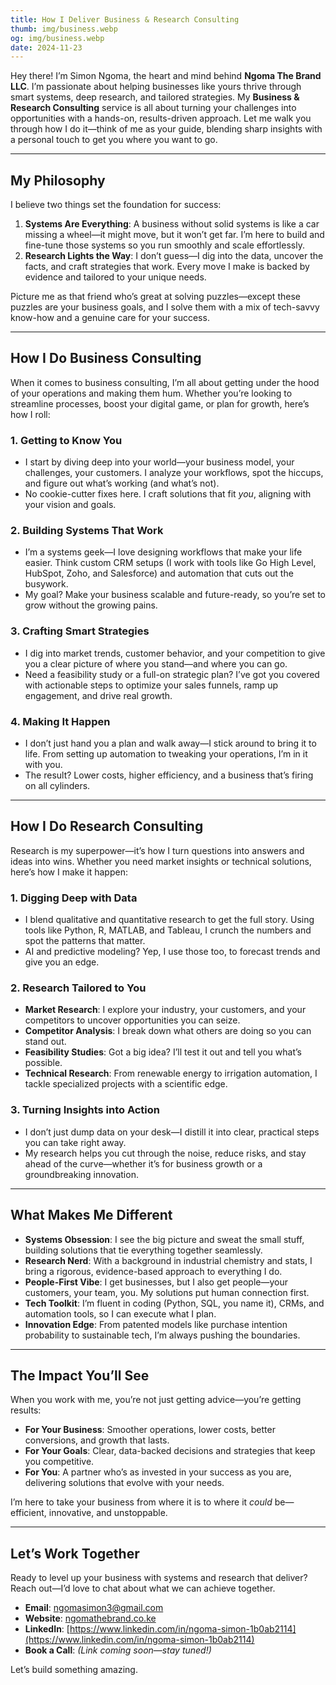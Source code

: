 ```yaml
---
title: How I Deliver Business & Research Consulting
thumb: img/business.webp 
og: img/business.webp  
date: 2024-11-23  
---
```


Hey there! I’m Simon Ngoma, the heart and mind behind **Ngoma The Brand LLC**. I’m passionate about helping businesses like yours thrive through smart systems, deep research, and tailored strategies. My **Business & Research Consulting** service is all about turning your challenges into opportunities with a hands-on, results-driven approach. Let me walk you through how I do it—think of me as your guide, blending sharp insights with a personal touch to get you where you want to go.

---

## My Philosophy

I believe two things set the foundation for success:  
1. **Systems Are Everything**: A business without solid systems is like a car missing a wheel—it might move, but it won’t get far. I’m here to build and fine-tune those systems so you run smoothly and scale effortlessly.  
2. **Research Lights the Way**: I don’t guess—I dig into the data, uncover the facts, and craft strategies that work. Every move I make is backed by evidence and tailored to your unique needs.

Picture me as that friend who’s great at solving puzzles—except these puzzles are your business goals, and I solve them with a mix of tech-savvy know-how and a genuine care for your success.

---

## How I Do Business Consulting

When it comes to business consulting, I’m all about getting under the hood of your operations and making them hum. Whether you’re looking to streamline processes, boost your digital game, or plan for growth, here’s how I roll:

### 1. Getting to Know You
- I start by diving deep into your world—your business model, your challenges, your customers. I analyze your workflows, spot the hiccups, and figure out what’s working (and what’s not).  
- No cookie-cutter fixes here. I craft solutions that fit *you*, aligning with your vision and goals.

### 2. Building Systems That Work
- I’m a systems geek—I love designing workflows that make your life easier. Think custom CRM setups (I work with tools like Go High Level, HubSpot, Zoho, and Salesforce) and automation that cuts out the busywork.  
- My goal? Make your business scalable and future-ready, so you’re set to grow without the growing pains.

### 3. Crafting Smart Strategies
- I dig into market trends, customer behavior, and your competition to give you a clear picture of where you stand—and where you can go.  
- Need a feasibility study or a full-on strategic plan? I’ve got you covered with actionable steps to optimize your sales funnels, ramp up engagement, and drive real growth.

### 4. Making It Happen
- I don’t just hand you a plan and walk away—I stick around to bring it to life. From setting up automation to tweaking your operations, I’m in it with you.  
- The result? Lower costs, higher efficiency, and a business that’s firing on all cylinders.

---

## How I Do Research Consulting

Research is my superpower—it’s how I turn questions into answers and ideas into wins. Whether you need market insights or technical solutions, here’s how I make it happen:

### 1. Digging Deep with Data
- I blend qualitative and quantitative research to get the full story. Using tools like Python, R, MATLAB, and Tableau, I crunch the numbers and spot the patterns that matter.  
- AI and predictive modeling? Yep, I use those too, to forecast trends and give you an edge.

### 2. Research Tailored to You
- **Market Research**: I explore your industry, your customers, and your competitors to uncover opportunities you can seize.  
- **Competitor Analysis**: I break down what others are doing so you can stand out.  
- **Feasibility Studies**: Got a big idea? I’ll test it out and tell you what’s possible.  
- **Technical Research**: From renewable energy to irrigation automation, I tackle specialized projects with a scientific edge.

### 3. Turning Insights into Action
- I don’t just dump data on your desk—I distill it into clear, practical steps you can take right away.  
- My research helps you cut through the noise, reduce risks, and stay ahead of the curve—whether it’s for business growth or a groundbreaking innovation.

---

## What Makes Me Different

- **Systems Obsession**: I see the big picture and sweat the small stuff, building solutions that tie everything together seamlessly.  
- **Research Nerd**: With a background in industrial chemistry and stats, I bring a rigorous, evidence-based approach to everything I do.  
- **People-First Vibe**: I get businesses, but I also get people—your customers, your team, you. My solutions put human connection first.  
- **Tech Toolkit**: I’m fluent in coding (Python, SQL, you name it), CRMs, and automation tools, so I can execute what I plan.  
- **Innovation Edge**: From patented models like purchase intention probability to sustainable tech, I’m always pushing the boundaries.

---

## The Impact You’ll See

When you work with me, you’re not just getting advice—you’re getting results:  
- **For Your Business**: Smoother operations, lower costs, better conversions, and growth that lasts.  
- **For Your Goals**: Clear, data-backed decisions and strategies that keep you competitive.  
- **For You**: A partner who’s as invested in your success as you are, delivering solutions that evolve with your needs.

I’m here to take your business from where it is to where it *could* be—efficient, innovative, and unstoppable.

---

## Let’s Work Together

Ready to level up your business with systems and research that deliver? Reach out—I’d love to chat about what we can achieve together.  
- **Email**: [ngomasimon3@gmail.com](mailto:ngomasimon3@gmail.com)  
- **Website**: [ngomathebrand.co.ke](http://ngomathebrand.co.ke)  
- **LinkedIn**: [https://www.linkedin.com/in/ngoma-simon-1b0ab2114](https://www.linkedin.com/in/ngoma-simon-1b0ab2114)  
- **Book a Call**: *(Link coming soon—stay tuned!)*

Let’s build something amazing.
